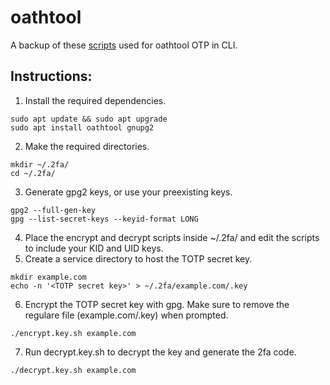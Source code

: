 # oathtool
A backup of these [scripts](https://www.cyberciti.biz/faq/use-oathtool-linux-command-line-for-2-step-verification-2fa/) used for oathtool OTP in CLI.<br>

## Instructions:
1. Install the required dependencies.
```
sudo apt update && sudo apt upgrade
sudo apt install oathtool gnupg2
```
2. Make the required directories.
```
mkdir ~/.2fa/
cd ~/.2fa/
```
3. Generate gpg2 keys, or use your preexisting keys.
```
gpg2 --full-gen-key
gpg --list-secret-keys --keyid-format LONG
```
4. Place the encrypt and decrypt scripts inside ~/.2fa/ and edit the scripts to include your KID and UID keys.
5. Create a service directory to host the TOTP secret key.
```
mkdir example.com
echo -n '<TOTP secret key>' > ~/.2fa/example.com/.key
```
6. Encrypt the TOTP secret key with gpg. Make sure to remove the regulare file (example.com/.key) when prompted.
```
./encrypt.key.sh example.com
```
7. Run decrypt.key.sh to decrypt the key and generate the 2fa code.
```
./decrypt.key.sh example.com
```

